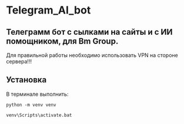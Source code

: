 # Telegram_AI_bot

## Телеграмм бот с сылками на сайты и с ИИ помощником, для Bm Group.

Для правильной работы необходимо использовать VPN на стороне сервера!!!

## Установка
В терминале выполнить:
```
python -m venv venv
```
```
venv\Scripts\activate.bat
```
